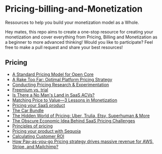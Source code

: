 
<!--lint disable awesome-heading-->
# Pricing-billing-and-Monetization
Ressources to help you build your monetization model as a Whole.

Hey mates, this repo aims to create a one-stop resource for creating your monetization and cover everything from Pricing, Billing and Monetization as a beginner to more advanced thinking! 
Would you like to participate? Feel free to make a pull request and share your best resources! 

## Pricing
<!-- mdformat-toc start --slug=github --no-anchors --maxlevel=6 --minlevel=2 -->
- [A Standard Pricing Model for Open Core](https://thenewstack.io/a-standard-pricing-model-for-open-core/)
- [A Rake Too Far: Optimal Platform Pricing Strategy](https://abovethecrowd.com/2013/04/18/a-rake-too-far-optimal-platformpricing-strategy/)
- [Conducting Pricing Research & Experimentation](https://www.menlovc.com/blog/conducting-pricing-research-and-experimentation)
- [Freemium vs. trial](https://www.lennysnewsletter.com/p/freemium-trials-free)
- [Is There a No Man's Land in SaaS ACVs?](https://tomtunguz.com/no-mans-land-saas/)
- [Matching Price to Value—3 Lessons in Monetization](https://www.menlovc.com/blog/matching-price-to-value-3-lessons-in-monetization)
- [Pricing your SaaS product](https://www.lennysnewsletter.com/p/saas-pricing-strategy)
- [The Car Bundle](https://danco.substack.com/p/the-car-bundle?utm_source=pocket_reader)
- [The Hidden World of Pricing: Uber, Trulia, Etsy, Superhuman & More](https://www.nfx.com/post/the-hidden-world-of-pricing)
- [The Obscure Economic Idea Behind SaaS Pricing Challenges](https://tomtunguz.com/obscure-economic-concept-behind-saas-pricing-challenges)
- [Principles of pricing](https://www.principlesofpricing.com/)
- [Pricing your product with Sequoia](https://articles.sequoiacap.com/pricing-your-product)
- [Calculating Customer ROI](https://bowerycap.com/blog/sales/customer-roi-for-saas-sales)
- [How Pay-as-you-go Pricing strategy drives massive revenue for AWS, Stripe, and Mailchimp?](https://navdeepyadav.medium.com/how-pay-as-you-go-pricing-strategy-drives-massive-revenue-for-aws-stripe-and-mailchimp-7fee943ca936)
